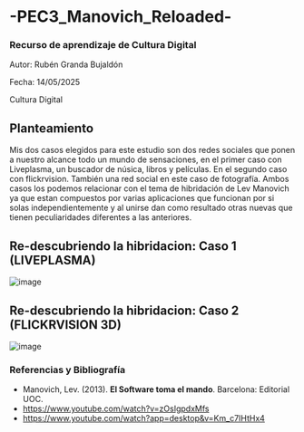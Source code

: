 # -PEC3_Manovich_Reloaded-

### Recurso de aprendizaje de Cultura Digital


Autor:  Rubén Granda Bujaldón

Fecha:  14/05/2025


Cultura Digital



## Planteamiento
Mis dos casos elegidos para este estudio son dos redes sociales que ponen a nuestro alcance todo un mundo de sensaciones, en el primer caso con Liveplasma, un buscador de núsica, libros y películas.
En el segundo caso con flickrvision. También una red social en este caso de fotografía. Ambos casos los podemos relacionar con el tema de hibridación de Lev Manovich ya que estan compuestos por varias aplicaciones que funcionan por si solas independientemente y al unirse dan como resultado otras nuevas que tienen peculiaridades diferentes a las anteriores.




## Re-descubriendo la hibridacion: Caso 1 (LIVEPLASMA)
![image](https://github.com/user-attachments/assets/01e0928d-738d-462a-b56d-5e0f5859aa28)






## Re-descubriendo la hibridacion: Caso 2 (FLICKRVISION 3D)
![image](https://github.com/user-attachments/assets/130fd7fb-4a5b-49b4-8ee4-477581d03db3)






### Referencias y Bibliografía
* Manovich, Lev. (2013). **El Software toma el mando**. Barcelona: Editorial UOC.
* https://www.youtube.com/watch?v=zOsIgpdxMfs
* https://www.youtube.com/watch?app=desktop&v=Km_c7IHtHx4
